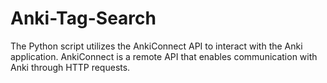 # Anki-Tag-Search
The Python script utilizes the AnkiConnect API to interact with the Anki application. AnkiConnect is a remote API that enables communication with Anki through HTTP requests.
